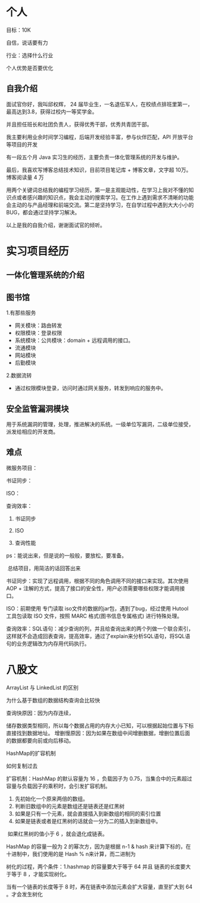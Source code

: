# 个人

目标：10K

自信，说话要有力



行业：选择什么行业



个人优势是否要优化



## 自我介绍

面试官你好，我叫邱权辉， 24 届毕业生，一名退伍军人，在校绩点排班里第一，最高达到3.8，获得过校内一等奖学金。



并且担任班长和社团负责人，获得优秀干部，优秀共青团干部。



我主要利用业余时间学习编程，后端开发经验丰富，参与伙伴匹配，API 开放平台等项目的开发



有一段五个月 Java 实习生的经历，主要负责一体化管理系统的开发与维护。



最后，我喜欢写博客总结技术知识，目前项目笔记库 + 博客文章，文字超 10万。博客阅读量 4 万



用两个关键词总结我的编程学习经历，第一是主观能动性，在学习上我对不懂的知识点或者感兴趣的知识点，我会主动的搜索学习。在工作上遇到需求不清晰的功能会主动的与产品经理和前端交流。第二是坚持学习，在自学过程中遇到大大小小的BUG，都会通过坚持学习解决。



以上是我的自我介绍，谢谢面试官的倾听。



# 实习项目经历

## 一体化管理系统的介绍







## 图书馆

1.有那些服务

* 网关模块：路由转发
* 权限模块：登录权限
* 系统模块：公共模块：domain + 远程调用的接口。
* 流通模块
* 网站模块
* 后勤模块



2.数据流转

* 通过权限模块登录，访问时通过网关服务，转发到响应的服务中。



## 安全监管漏洞模块

用于系统漏洞的管理，处理，推进解决的系统。一级单位写漏洞，二级单位接受，派发给相应的开发商。



## 难点

微服务项目：

书证同步：

ISO：

查询效率：





1. 书证同步

2. ISO
3. 查询性能



ps：能说出来，但是说的一般般，要放松，要准备。

​		总结项目，用简洁的话回答出来



书证同步：实现了远程调用，根据不同的角色调用不同的接口来实现。其次使用AOP + 注解的方式，提高了接口的安全性，用户必须需要哪些权限才能调用接口。

ISO：前期使用 专门读取 iso文件的数据的jar包，遇到了bug，经过使用 Hutool 工具包读取 ISO 文件，按照 MARC 格式(图书信息专属格式) 进行特殊处理。

查询效率：SQL语句：减少查询的列，并且给查询出来的两个列做一个联合索引，这样就不会造成回表查询，提高效率，通过了explain来分析SQL语句，将SQL语句的业务逻辑改为内存用代码执行。





# 八股文

ArrayList 与 LinkedList 的区别

为什么基于数组的数据结构查询会比较快

查询快原因：因为内存连续，

储存数据类型相同，所以每个数据占用的内存大小已知，可以根据起始位置与下标直接找到数据地址。
增删慢原因：因为如果在数组中间增删数据，增删位置后面的数据都要向前或向后移动。



HashMap的扩容机制

如何复制过去



扩容机制：HashMap 的默认容量为 16 ，负载因子为 0.75，当集合中的元素超过容量与负载因子的乘积时，会引发扩容机制。

1. 先初始化一个原来两倍的数组。
2. 判断旧数组中的元素是数组还是链表还是红黑树
3. 如果是只有一个元素，就会直接插入到新数组的相同的索引位置
4. 如果是链表或者是红黑树的话就会一分为二的插入到新数组中。

​		如果红黑树的值小于 6 ，就会退化成链表。



HashMap 的容量一般为 2 的幂次方，因为是根据 n-1 & hash 来计算下标的，在十进制中，我们使用的是 Hash % n来计算，而二进制为



树化的过程，两个条件：1.hashmap 的容量要大于等于 64 并且 链表的长度要大于等于 8 ，才能实现树化。

当有一个链表的长度等于 8 时，再在链表中添加元素会扩大容量，直至扩大到 64 。才会发生树化 

















